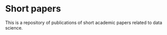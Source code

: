 # Short papers
This is a repository of publications of short academic papers related to data science.
